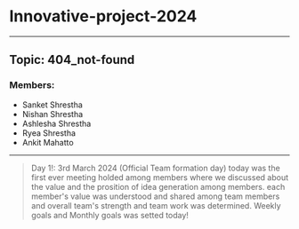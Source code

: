 # Innovative-project-2024
--------------------------------
## Topic: 404_not-found
### Members:
- Sanket Shrestha
- Nishan Shrestha
- Ashlesha Shrestha
- Ryea Shrestha
- Ankit Mahatto
------------------------------------
> Day 1!: 3rd March 2024 (Official Team formation day)
> today was the first ever meeting holded among members where we discussed about the value and the prosition of idea generation among members. each member's value was understood and shared among team members and overall team's strength and team work was determined. Weekly goals and Monthly goals was setted today!
